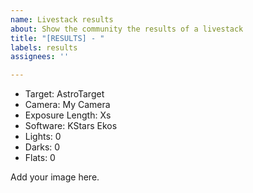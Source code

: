 ```yaml
---
name: Livestack results
about: Show the community the results of a livestack
title: "[RESULTS] - "
labels: results
assignees: ''

---
```


* Target: AstroTarget
* Camera: My Camera
* Exposure Length: Xs
* Software: KStars Ekos
* Lights: 0
* Darks: 0
* Flats: 0

Add your image here.
